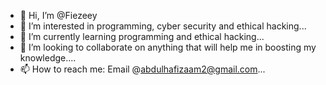 - 👋 Hi, I’m @Fiezeey
- 👀 I’m interested in programming, cyber security and ethical hacking...
- 🌱 I’m currently learning programming and ethical hacking...
- 💞️ I’m looking to collaborate on anything that will help me in boosting my knowledge....
- 📫 How to reach me: Email @abdulhafizaam2@gmail.com...

<!---
Fiezeey/Fiezeey is a ✨ special ✨ repository because its `README.md` (this file) appears on your GitHub profile.
You can click the Preview link to take a look at your changes.
--->
